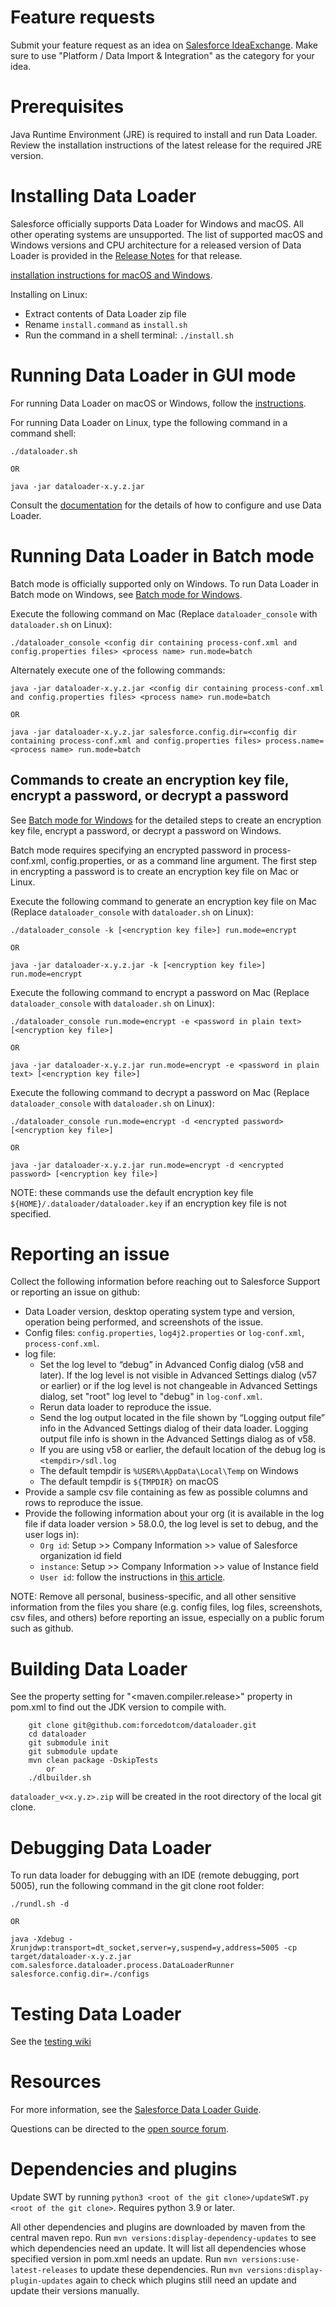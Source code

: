 # Feature requests
Submit your feature request as an idea on [Salesforce IdeaExchange](https://ideas.salesforce.com/s/). Make sure to use "Platform / Data Import & Integration" as the category for your idea.

# Prerequisites

Java Runtime Environment (JRE) is required to install and run Data Loader. Review the installation instructions of the latest release for the required JRE version.

# Installing Data Loader
Salesforce officially supports Data Loader for Windows and macOS. All other operating systems are unsupported. The list of supported macOS and Windows versions and CPU architecture for a released version of Data Loader is provided in the [Release Notes](https://github.com/forcedotcom/dataloader/releases) for that release.

[installation instructions for macOS and Windows](https://help.salesforce.com/articleView?id=sf.loader_install_mac.htm).

Installing on Linux:
- Extract contents of Data Loader zip file
- Rename `install.command` as `install.sh`
- Run the command in a shell terminal: `./install.sh`

# Running Data Loader in GUI mode

For running Data Loader on macOS or Windows, follow the [instructions](https://developer.salesforce.com/docs/atlas.en-us.dataLoader.meta/dataLoader/configuring_the_data_loader.htm).

For running Data Loader on Linux, type the following command in a command shell:

    ./dataloader.sh
    
    OR
    
    java -jar dataloader-x.y.z.jar

Consult the [documentation](https://developer.salesforce.com/docs/atlas.en-us.dataLoader.meta/dataLoader/configuring_the_data_loader.htm) for the details of how to configure and use Data Loader.

# Running Data Loader in Batch mode
Batch mode is officially supported only on Windows. To run Data Loader in Batch mode on Windows, see [Batch mode for Windows](https://developer.salesforce.com/docs/atlas.en-us.dataLoader.meta/dataLoader/loader_batchmode_intro.htm).

Execute the following command on Mac (Replace `dataloader_console` with `dataloader.sh` on Linux):

    ./dataloader_console <config dir containing process-conf.xml and config.properties files> <process name> run.mode=batch
    
Alternately execute one of the following commands:
    
    java -jar dataloader-x.y.z.jar <config dir containing process-conf.xml and config.properties files> <process name> run.mode=batch
    
    OR
    
    java -jar dataloader-x.y.z.jar salesforce.config.dir=<config dir containing process-conf.xml and config.properties files> process.name=<process name> run.mode=batch
    

## Commands to create an encryption key file, encrypt a password, or decrypt a password
See [Batch mode for Windows](https://developer.salesforce.com/docs/atlas.en-us.dataLoader.meta/dataLoader/loader_batchmode_intro.htm) for the detailed steps to create an encryption key file, encrypt a password, or decrypt a password on Windows.

Batch mode requires specifying an encrypted password in process-conf.xml, config.properties, or as a command line argument. The first step in encrypting a password is to create an encryption key file on Mac or Linux.

Execute the following command to generate an encryption key file on Mac (Replace `dataloader_console` with `dataloader.sh` on Linux):
    
    ./dataloader_console -k [<encryption key file>] run.mode=encrypt
    
    OR
    
    java -jar dataloader-x.y.z.jar -k [<encryption key file>] run.mode=encrypt
 
 Execute the following command to encrypt a password on Mac (Replace `dataloader_console` with `dataloader.sh` on Linux):
    
    ./dataloader_console run.mode=encrypt -e <password in plain text> [<encryption key file>]
    
    OR
    
    java -jar dataloader-x.y.z.jar run.mode=encrypt -e <password in plain text> [<encryption key file>]

Execute the following command to decrypt a password on Mac (Replace `dataloader_console` with `dataloader.sh` on Linux):
    
    ./dataloader_console run.mode=encrypt -d <encrypted password> [<encryption key file>]
    
    OR
    
    java -jar dataloader-x.y.z.jar run.mode=encrypt -d <encrypted password> [<encryption key file>]

NOTE: these commands use the default encryption key file `${HOME}/.dataloader/dataloader.key` if an encryption key file is not specified.

# Reporting an issue
Collect the following information before reaching out to Salesforce Support or reporting an issue on github:
- Data Loader version, desktop operating system type and version, operation being performed, and screenshots of the issue.
- Config files: `config.properties`, `log4j2.properties` or `log-conf.xml`, `process-conf.xml`.
- log file:
  - Set the log level to “debug” in Advanced Config dialog (v58 and later). If the log level is not visible in Advanced Settings dialog (v57 or earlier) or if the log level is not changeable in Advanced Settings dialog, set "root" log level to "debug" in `log-conf.xml`.
  - Rerun data loader to reproduce the issue.
  - Send the log output located in the file shown by “Logging output file” info in the Advanced Settings dialog of their data loader. Logging output file info is shown in the Advanced Settings dialog as of v58.
  - If you are using v58 or earlier, the default location of the debug log is `<tempdir>/sdl.log`
  - The default tempdir is `%USER%\AppData\Local\Temp` on Windows
  - The default tempdir is `${TMPDIR}` on macOS
- Provide a sample csv file containing as few as possible columns and rows to reproduce the issue.
- Provide the following information about your org (it is available in the log file if data loader version > 58.0.0, the log level is set to debug, and the user logs in):
  - `Org id`: Setup >> Company Information >> value of Salesforce organization id field
  - `instance`: Setup >> Company Information >> value of Instance field
  - `User id`: follow the instructions in [this article](https://help.salesforce.com/s/articleView?id=000381643&language=en_US&type=1).

NOTE:
Remove all personal, business-specific, and all other sensitive information from the files you share (e.g. config files, log files, screenshots, csv files, and others) before reporting an issue, especially on a public forum such as github.

# Building Data Loader
See the property setting for "<maven.compiler.release>" property in pom.xml to find out the JDK version to compile with.
```
    git clone git@github.com:forcedotcom/dataloader.git
    cd dataloader
    git submodule init
    git submodule update
    mvn clean package -DskipTests
        or
    ./dlbuilder.sh
```

`dataloader_v<x.y.z>.zip` will be created in the root directory of the local git clone.

# Debugging Data Loader
To run data loader for debugging with an IDE (remote debugging, port 5005), run the following command in the git clone root folder:

    ./rundl.sh -d
    
    OR
    
    java -Xdebug -Xrunjdwp:transport=dt_socket,server=y,suspend=y,address=5005 -cp target/dataloader-x.y.z.jar com.salesforce.dataloader.process.DataLoaderRunner salesforce.config.dir=./configs

# Testing Data Loader

See the [testing wiki](https://github.com/forcedotcom/dataloader/wiki/Testing-Dataloader)

# Resources

For more information, see the [Salesforce Data Loader Guide](https://na1.salesforce.com/help/doc/en/salesforce_data_loader.pdf).

Questions can be directed to the [open source forum](https://developer.salesforce.com/forums?feedtype=RECENT&dc=APIs_and_Integration&criteria=ALLQUESTIONS&#!/feedtype=RECENT&criteria=ALLQUESTIONS&).

# Dependencies and plugins

Update SWT by running `python3 <root of the git clone>/updateSWT.py <root of the git clone>`. Requires python 3.9 or later.

All other dependencies and plugins are downloaded by maven from the central maven repo. Run `mvn versions:display-dependency-updates` to see which dependencies need an update. It will list all dependencies whose specified version in pom.xml needs an update. Run `mvn versions:use-latest-releases` to update these dependencies. Run `mvn versions:display-plugin-updates` again to check which plugins still need an update and update their versions manually.

